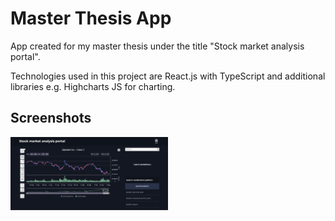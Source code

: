 # Master Thesis App

App created for my master thesis under the title "Stock market analysis portal".

Technologies used in this project are React.js with TypeScript and additional libraries e.g. Highcharts JS for charting.

## Screenshots

<img src="https://github.com/jserweta/master-thesis-app/blob/develop/src/assets/img/1-start-view.png" width="50%" >
